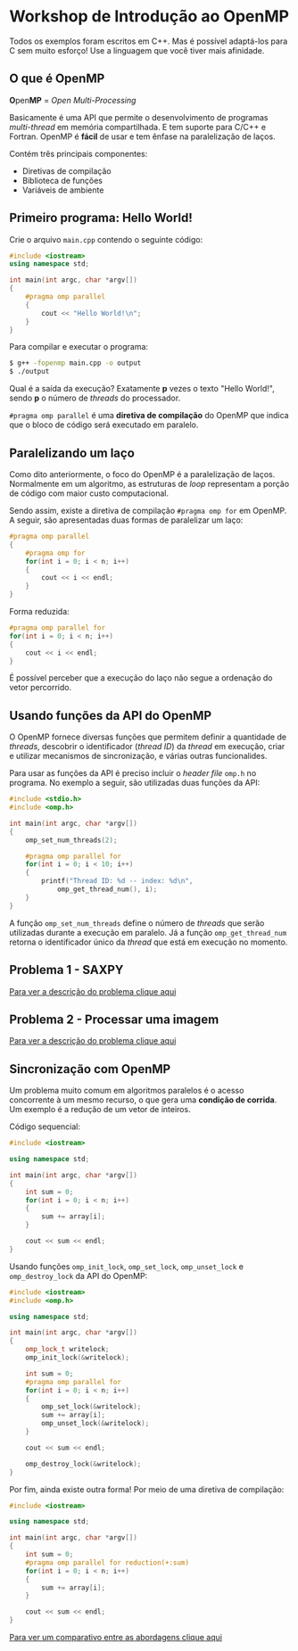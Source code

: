 # Workshop de Introdução ao OpenMP

Todos os exemplos foram escritos em C++. Mas é possível adaptá-los para C sem muito esforço! Use a linguagem que você tiver mais afinidade.

## O que é OpenMP

**O**pen**MP** = *Open Multi-Processing*

Basicamente é uma API que permite o desenvolvimento de programas *multi-thread* em memória compartilhada. E tem suporte para C/C++ e Fortran. OpenMP é **fácil** de usar e tem ênfase na paralelização de laços.

Contém três principais componentes:
- Diretivas de compilação
- Biblioteca de funções
- Variáveis de ambiente

## Primeiro programa: Hello World!

Crie o arquivo `main.cpp` contendo o seguinte código:

```cpp
#include <iostream>
using namespace std;

int main(int argc, char *argv[])
{
    #pragma omp parallel
    {
        cout << "Hello World!\n";
    }
}
```

Para compilar e executar o programa:

```bash
$ g++ -fopenmp main.cpp -o output
$ ./output
```

Qual é a saída da execução? Exatamente **p** vezes o texto "Hello World!", sendo **p** o número de *threads* do processador.

`#pragma omp parallel` é uma **diretiva de compilação** do OpenMP que indica que o bloco de código será executado em paralelo.

## Paralelizando um laço

Como dito anteriormente, o foco do OpenMP é a paralelização de laços. Normalmente em um algoritmo, as estruturas de *loop* representam a porção de código com maior custo computacional.

Sendo assim, existe a diretiva de compilação `#pragma omp for` em OpenMP. A seguir, são apresentadas duas formas de paralelizar um laço:

```cpp
#pragma omp parallel
{
    #pragma omp for
    for(int i = 0; i < n; i++)
    {
        cout << i << endl;
    }
}
```

Forma reduzida:

```cpp
#pragma omp parallel for
for(int i = 0; i < n; i++)
{
    cout << i << endl;
}
```
É possível perceber que a execução do laço não segue a ordenação do vetor percorrido.

## Usando funções da API do OpenMP

O OpenMP fornece diversas funções que permitem definir a quantidade de *threads*, descobrir o identificador (*thread ID*) da *thread* em execução, criar e utilizar mecanismos de sincronização, e várias outras funcionalides.

Para usar as funções da API é preciso incluir o *header file* `omp.h` no programa. No exemplo a seguir, são utilizadas duas funções da API:

```cpp
#include <stdio.h>
#include <omp.h>

int main(int argc, char *argv[])
{
    omp_set_num_threads(2);

    #pragma omp parallel for
    for(int i = 0; i < 10; i++)
    {
        printf("Thread ID: %d -- index: %d\n",
            omp_get_thread_num(), i);
    }
}
```

A função `omp_set_num_threads` define o número de *threads* que serão utilizadas durante a execução em paralelo. Já a função `omp_get_thread_num` retorna o identificador único da *thread* que está em execução no momento.

## Problema 1 - SAXPY

[Para ver a descrição do problema clique aqui](./saxpy)

## Problema 2 - Processar uma imagem

[Para ver a descrição do problema clique aqui](./grayscale)

## Sincronização com OpenMP

Um problema muito comum em algoritmos paralelos é o acesso concorrente à um mesmo recurso, o que gera uma **condição de corrida**. Um exemplo é a redução de um vetor de inteiros.

Código sequencial:

```cpp
#include <iostream>

using namespace std;

int main(int argc, char *argv[])
{
    int sum = 0;
    for(int i = 0; i < n; i++)
    {
        sum += array[i];
    }

    cout << sum << endl;
}
```

Usando funções ```omp_init_lock```, ```omp_set_lock```, ```omp_unset_lock``` e ```omp_destroy_lock``` da API do OpenMP:

```cpp
#include <iostream>
#include <omp.h>

using namespace std;

int main(int argc, char *argv[])
{
    omp_lock_t writelock;
    omp_init_lock(&writelock);

    int sum = 0;
    #pragma omp parallel for
    for(int i = 0; i < n; i++)
    {
        omp_set_lock(&writelock);
        sum += array[i];
        omp_unset_lock(&writelock);
    }

    cout << sum << endl;

    omp_destroy_lock(&writelock);
}
```

Por fim, ainda existe outra forma! Por meio de uma diretiva de compilação:

```cpp
#include <iostream>

using namespace std;

int main(int argc, char *argv[])
{
    int sum = 0;
    #pragma omp parallel for reduction(+:sum)
    for(int i = 0; i < n; i++)
    {
        sum += array[i];
    }

    cout << sum << endl;
}
```
[Para ver um comparativo entre as abordagens clique aqui](./examples)
